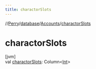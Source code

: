 ```yaml
---
title: charactorSlots
---
```

//[Perry](../../../index.html)/[database](../index.html)/[Accounts](index.html)/[charactorSlots](charactor-slots.html)



# charactorSlots



[jvm]\
val [charactorSlots](charactor-slots.html): Column<[Int](https://kotlinlang.org/api/latest/jvm/stdlib/kotlin/-int/index.html)>




